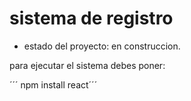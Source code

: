 <h1> sistema de registro</h1>

- estado del proyecto: en construccion.

para ejecutar el sistema debes poner:

´´´ npm install react´´´
